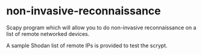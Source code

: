 # non-invasive-reconnaissance
Scapy program which will allow you to do non-invasive reconnaissance on a list of remote networked devices. 

A sample Shodan list of remote IPs is provided to test the scrypt.

